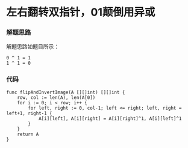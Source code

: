 # 左右翻转双指针，01颠倒用异或
### 解题思路
解题思路如题目所示：
```
0 ^ 1 = 1
1 ^ 1 = 0
```
### 代码

```golang
func flipAndInvertImage(A [][]int) [][]int {
	row, col := len(A), len(A[0])
	for i := 0; i < row; i++ {
		for left, right := 0, col-1; left <= right; left, right = left+1, right-1 {
			A[i][left], A[i][right] = A[i][right]^1, A[i][left]^1
		}
	}
	return A
}
```